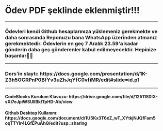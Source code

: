 <h1>Ödev PDF şeklinde eklenmiştir!!!</h1>

<hr>
<h3>Ödevleri kendi Github hesaplarınıza yüklemeniz gerekmekte ve daha sonrasında Reponuzu bana WhatsApp üzerinden atmanız gerekmektedir. Ödevlerin en geç 7 Aralık 23.59'a kadar gönderin daha geç gönderenler kabul edilmeyecektir. Hepinize başarılar👋🏻</h3>

<hr>
<h3>Ders'in slaytı: https://docs.google.com/presentation/d/1K-Z3h5OGRPnP0BfYv3uZhJqYfC0vfiMR/edit#slide=id.p1</h3>
<hr>

<h4>CodeBlocks Kurulum Klavuzu: https://drive.google.com/file/d/12511S0lX-sXi7eJpiWSUIlBklTpHD-Ab/view</h4>
<h4>Github Desktop Kullanım: https://docs.google.com/document/d/1U5Kx3T6xZ_wT_XYtkjNJQfFam5oqTTYlr4LGfEPuAhQ/edit?usp=sharing </h4>